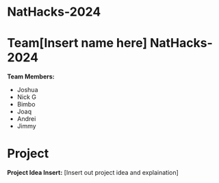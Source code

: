 # NatHacks-2024

# Team[Insert name here] NatHacks-2024
**Team Members:**
- Joshua
- Nick G
- Bimbo
- Joaq
- Andrei
- Jimmy

# Project
**Project Idea Insert:**
[Insert out project idea and explaination]
